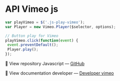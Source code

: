 # API Vimeo js

```js
var playVimeo = $('.js-play-vimeo');
var Player = new Vimeo.Player($selector, options);

// Button play for Vimeo
playVimeo.click(function(event) {
 event.preventDefault();
 Player.play();
});
```

📌 View repository Javascript — [GitHub](https://github.com/vimeo/player.js)

📌 View documentation developer — [Developer vimeo](https://developer.vimeo.com/)
 
